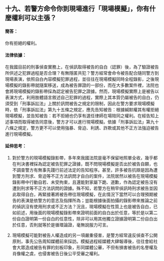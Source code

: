 ## 十九、若警方命令你到現場進行「現場模擬」，你有什麼權利可以主張？

#### 簡答：

你有拒絕的權利。

#### 法律依據：

在我國目前的刑事偵查實務上，在偵訊取得被告的自白（認罪）後，為了驗證被告所供述之犯罪過程是否合理？有無隱匿共犯？警方經常會命令被告配合隨同警方到現場表演，依照自白內容模擬犯罪過程，並往往在現場模擬同時全程錄影，之後現場模擬的錄影帶就隨案移送，成為被告罪證的一部份，而在大多數案件裡，法院也會將現場模擬的錄影帶採為認定被告犯罪之證據。然而，現場模擬實際上是被告以表演方式，利用肢體語言敘述自己犯罪的過程，實際上其本質仍屬被告的自白，仍須受到「刑事訴訟法」上關於訊問被告之規定的限制，因此在警方要求現場模擬時，依「刑事訴訟法」第九十五條之規定，應先告知被告：根據緘默權其有權拒絕現場模擬，並告知被告：若不拒絕也仍享有選任律師在場陪同之權利。在經告知上述事項而取得被告同意後，警方才可以進行現場模擬。依據「刑事訴訟法」第九十八條之規定，警方更不可以使用強暴、脅迫、利誘、詐欺或其他不正方法強迫被告進行現場模擬。

#### 延伸思考：

1. 對於警方的現場模擬錄影帶，多年來我國法院是毫不保留地照單全收，幾乎都在判決書裡採為認定被告犯罪之證據，既不問現場模擬是否出於被告自願，也不調查警方有無事先踐行前述法定的告知程序。甚至，許多被告抗辯是因為遭到警方刑求、脅迫等不正方法訊問才自白的案件，法院居然以被告在現場模擬錄影帶中行動自若、未受拘束，且還能對家屬下跪、道歉，作為認定被告沒有遭到刑求等不正方法訊問的證據。殊不知，若警方在稍早偵訊時刑求被告並因此取得自白，再緊接著將被告帶往現場模擬，在此情況下當然可以合理預期被告的表演是依警方的意志及指揮所為；豈能根據後面拍攝的錄影帶來推論之前的偵訊沒有使用刑求或不正方法？況且，現場模擬在性質上也是被告自白，已如前述，用後面的現場模擬錄影帶來證明前面的自白出於任意，等於是以第二份自白證明第一份自白的任意性，除非可以用其他獨立證據證明第二份自白出於任意，否則就等於是循環論證，毫無說服力可言。

2. 現場模擬可能對被告人權造成的另一項嚴重侵害，是警方經常違反偵查不公開原則，事先公告周知媒體前來採訪。模擬過程經媒體大肆報導後，往往會給社會大眾造成被告有罪的刻板印象，形同媒體公審，不但有損害被告的名譽權及肖像權之虞，也侵害被告日後公平受審之權利。

